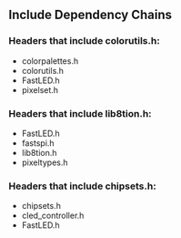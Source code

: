 ## Include Dependency Chains

### Headers that include colorutils.h:
- colorpalettes.h
- colorutils.h
- FastLED.h
- pixelset.h

### Headers that include lib8tion.h:
- FastLED.h
- fastspi.h
- lib8tion.h
- pixeltypes.h

### Headers that include chipsets.h:
- chipsets.h
- cled_controller.h
- FastLED.h
